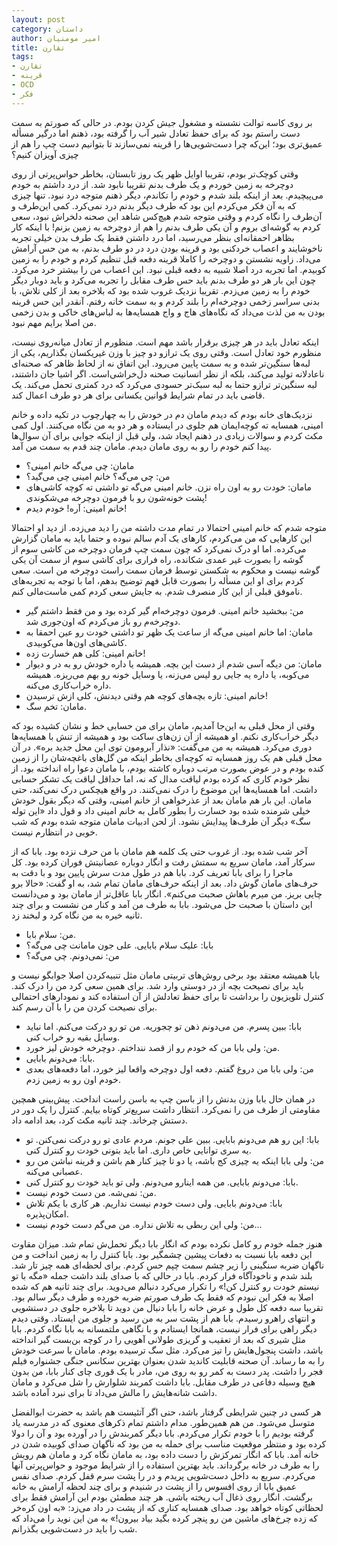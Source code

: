 ```yaml
---
layout: post
category: داستان
author: امیر مومنیان
title: تقارن
tags:
- تقارن
- قرینه
- OCD
- فکر
---
```


بر روی کاسه توالت نشسته و مشغول جیش کردن بودم. در حالی که صورتم به سمت دست راستم بود که برای حفظ تعادل شیر آب را گرفته بود، ذهنم اما درگیر مسأله عمیق‌تری بود؛ این‌که چرا دست‌شویی‌ها را قرینه نمی‌سازند تا بتوانیم دست چپ را هم از چیزی آویزان کنیم؟

وقتی کوچک‌تر بودم، تقریبا اوایل ظهر یک روز تابستان، بخاطر حواس‌پرتی از روی دوچرخه به زمین خوردم و یک طرف بدنم تقریبا نابود شد. از درد داشتم به خودم می‌پیچیدم. بعد از اینکه بلند شدم و خودم را تکاندم، دیگر ذهنم متوجه درد نبود. تنها چیزی که به آن فکر می‌کردم این بود که طرف دیگر بدنم درد نمی‌کرد. کمی این‌طرف و آن‌طرف را نگاه کردم و وقتی متوجه شدم هیچ‌کس شاهد این صحنه دلخراش نبود، سعی کردم به گوشه‌ای بروم و آن یکی طرف بدنم را هم از دوچرخه به زمین بزنم! با اینکه کار بظاهر احمقانه‌ای بنظر می‌رسید، اما درد داشتن فقط یک طرف بدن خیلی تجربه ناخوشایند و اعصاب خردکنی بود و قرینه بودن درد در دو طرف بدنم، به من حس آرامش می‌داد. زاویه نشستن و دوچرخه را کاملا قرینه دفعه قبل تنظیم کردم و خودم را به زمین کوبیدم. اما تجربه درد اصلا شبیه به دفعه قبلی نبود. این اعصاب من را بیشتر خرد می‌کرد. چون این بار هر دو طرف بدنم باید حس طرف مقابل را تجربه می‌کرد و باید دوبار دیگر خودم را به زمین می‌زدم. تقریبا نزدیک غروب شده بود که بلاخره بعد از کلی تلاش، با بدنی سراسر زخمی دوچرخه‌ام را بلند کردم و به سمت خانه رفتم. آنقدر این حس قرینه بودن به من لذت می‌داد که نگاه‌های هاج و واج همسایه‌ها به لباس‌های خاکی و بدن زخمی من اصلا برایم مهم نبود.

اینکه تعادل باید در هر چیزی برقرار باشد مهم است. منظورم از تعادل میانه‌روی نیست، منظورم خود تعادل است. وقتی روی یک ترازو دو چیز با وزن غیریکسان بگذاریم، یکی از لبه‌ها سنگین‌تر شده و به سمت پایین می‌رود. این اتفاق نه از لحاظ ظاهر که صحنه‌ای ناعادلانه تولید می‌کند، بلکه از نظر انسانیت صحنه دل‌خراشی‌است. اگر اشیا جان داشتند، لبه سنگین‌تر ترازو حتما به لبه سبک‌تر حسودی می‌کرد که درد کمتری تحمل می‌کند. یک قاضی باید در تمام شرایط قوانین یکسانی برای هر دو طرف اعمال کند.

نزدیک‌های خانه بودم که دیدم مامان دم در خودش را به چهارچوب در تکیه داده و خانم امینی، همسایه ته کوچه‌ایمان هم جلوی در ایستاده و هر دو به من نگاه می‌کنند. اول کمی مکث کردم و سوالات زیادی در ذهنم ایجاد شد، ولی قبل از اینکه جوابی برای آن سوال‌ها پیدا کنم خودم را رو به روی مامان دیدم. مامان چند قدم به سمت من آمد.

- مامان: چی می‌گه خانم امینی؟
- من: چی می‌گه؟ خانم امینی چی می‌گید؟
- مامان: خودت رو به اون راه نزن. خانم امینی می‌گه تو داشتی ته کوچه کاشی‌های پشت خونه‌شون رو با فرمون دوچرخه می‌شکوندی!
- خانم امینی: آره! خودم دیدم!

متوجه شدم که خانم امینی احتمالا در تمام مدت داشته من را دید می‌زده. از دید او احتمالا این کارهایی که من می‌کردم، کارهای یک آدم سالم نبوده و حتما باید به مامان گزارش می‌کرده. اما او درک نمی‌کرد که چون سمت چپ فرمان دوچرخه من کاشی سوم از گوشه را بصورت غیر عمدی شکانده، راه فراری برای کاشی سوم از سمت آن یکی گوشه نیست و محکوم به شکستن توسط فرمان سمت راست دوچرخه من است. سعی کردم برای او این مسأله را بصورت قابل فهم توضیح بدهم، اما با توجه به تجربه‌های ناموفق قبلی از این کار منصرف شدم. به جایش سعی کردم کمی ماست‌مالی کنم.

- من: ببخشید خانم امینی. فرمون دوچرخه‌ام گیر کرده بود و من فقط داشتم گیر دوچرخه‌م رو باز می‌کردم که اون‌جوری شد.
- مامان: اما خانم امینی می‌گه از ساعت یک ظهر تو داشتی خودت رو عین احمقا به کاشی‌های اون‌ها می‌کوبیدی.
- خانم امینی: کلی هم خسارت زده!
- مامان: من دیگه آسی شدم از دست این بچه. همیشه یا داره خودش رو به در و دیوار می‌کوبه، یا داره یه جایی رو لیس می‌زنه، یا وسایل خونه رو بهم می‌ریزه. همیشه داره خراب‌کاری می‌کنه.
- خانم امینی: تازه بچه‌های کوچه هم وقتی دیدنش، کلی ازش ترسیدن!
- مامان: تخم سگ.

وقتی از محل قبلی به این‌جا آمدیم، مامان برای من حسابی خط و نشان کشیده بود که دیگر خراب‌کاری نکنم. او همیشه از آن زن‌های ساکت بود و همیشه از تنش با همسایه‌ها دوری می‌کرد. همیشه به من می‌گفت: «نذار آبرومون توی این محل جدید بره». در آن محل قبلی هم یک روز همسایه ته کوچه‌ای بخاطر اینکه من گل‌های باغچه‌شان را از زمین کنده بودم و در عوض بصورت مرتب دوباره کاشته بودم، با مامان دعوا راه انداخته بود. از نظر خودم کاری که کرده بودم لیاقت مدال که نه، اما حداقل لیاقت یک تشکر حسابی داشت. اما همسایه‌ها این موضوع را درک نمی‌کنند. در واقع هیچکس درک نمی‌کند، حتی مامان. این بار هم مامان بعد از عذرخواهی از خانم امینی، وقتی که دیگر بقول خودش خیلی شرمنده شده بود خسارت را بطور کامل به خانم امینی داد و قول داد «این توله سگ» دیگر آن طرف‌ها پیدایش نشود. از لحن ادبیات مامان متوجه شده بودم که شب خوبی در انتظارم نیست.

آخر شب شده بود. از غروب حتی یک کلمه هم مامان با من حرف نزده بود. بابا که از سرکار آمد، مامان سریع به سمتش رفت و انگار دوباره عصانیتش فوران کرده بود. کل ماجرا را برای بابا تعریف کرد. بابا هم در طول مدت سرش پایین بود و با دقت به حرف‌های مامان گوش داد. بعد از اینکه حرف‌‌های مامان تمام شد، به او گفت: «حالا برو چایی بریز. من میرم باهاش صحبت می‌کنم». انگار بابا عاقل‌تر از مامان بود و می‌دانست این داستان با صحبت حل می‌شود. بابا به طرف من آمد و کنار من نشست و برای چند ثانیه خیره به من نگاه کرد و لبخند زد.

- من: سلام بابا.
- بابا: علیک سلام بابایی. علی جون مامانت چی می‌گه؟
- من: نمی‌دونم. چی می‌گه؟

بابا همیشه معتقد بود برخی روش‌های تربیتی مامان مثل تنبیه‌کردن اصلا جوابگو نیست و باید برای نصیحت بچه از در دوستی وارد شد. برای همین سعی کرد من را درک کند. کنترل تلویزیون را برداشت تا برای حفظ تعادلش از آن استفاده کند و نمودارهای احتمالی برای نصیحت کردن من را با آن رسم کند.

- بابا: ببین پسرم. من می‌دونم ذهن تو چجوریه. من تو رو درکت می‌کنم. اما نباید وسایل بقیه رو خراب کنی.
- من: ولی بابا من که خودم رو از قصد ننداختم. دوچرخه خودش لیز خورد.
- بابا: می‌دونم بابایی.
- من: ولی بابا من دروغ گفتم. دفعه اول دوچرخه واقعا لیز خورد، اما دفعه‌های بعدی خودم اون رو به زمین زدم.

در همان حال بابا وزن بدنش را از باسن چپ به باسن راست انداخت. پیش‌بینی همچین مقاومتی از طرف من را نمی‌کرد. انتظار داشت سریع‌تر کوتاه بیایم. کنترل را یک دور در دستش چرخاند. چند ثانیه مکث کرد، بعد ادامه داد.

- بابا: این رو هم می‌دونم بابایی. ببین علی جونم. مردم عادی تو رو درکت نمی‌کنن. تو یه سری توانایی خاص داری. اما باید بتونی خودت رو کنترل کنی.
- من: ولی بابا اینکه یه چیزی کج باشه، یا دو تا چیز کنار هم باشن و قرینه نباشن من رو عصبانی می‌کنه.
- بابا: می‌دونم بابایی. من همه اینارو می‌دونم. ولی تو باید خودت رو کنترل کنی.
- من: نمی‌شه. من دست خودم نیست.
- بابا: می‌دونم بابایی. ولی دست خودم نیست نداریم. هر کاری با یکم تلاش امکان‌پذیره. 
- من: ولی این ربطی به تلاش نداره. من می‌گم دست خودم نیست...

هنوز جمله خودم رو کامل نکرده بودم که انگار بابا دیگر تحمل‌ش تمام شد. میزان مقاوت این دفعه بابا نسبت به دفعات پیشین چشمگیر بود. بابا کنترل را به زمین انداخت و من ناگهان ضربه سنگینی را زیر چشم سمت چپم حس کردم. برای لحظه‌ای همه چیز تار شد. بلند شدم و ناخودآگاه فرار کردم. بابا در حالی که با صدای بلند داشت جمله «مگه با تو نیستم خودت رو کنترل کن!» را تکرار می‌کرد دنبالم می‌دوید. برای چند ثانیه هم که شده اصلا به فکر این نبودم که فقط یک طرف صورتم ضربه خورده و طرف دیگر سالم بود. تقریبا سه دفعه کل طول و عرض خانه را بابا دنبال من دوید تا بلاخره جلوی در دستشویی و انتهای راهرو رسیدم. بابا هم از پشت سر به من رسید و جلوی من ایستاد. وقتی دیدم دیگر راهی برای فرار نیست، همانجا ایستادم و با نگاهی ملتمسانه به بابا نگاه کردم. بابا مثل شیری که بعد از تعقیب و گریزی طولانی آهویی را در کوچه بن‌بست گیر انداخته باشد، داشت پنجول‌هایش را تیز می‌کرد. مثل سگ ترسیده بودم. مامان با سرعت خودش را به ما رساند. آن صحنه قابلیت کاندید شدن بعنوان بهترین سکانس جنگی جشنواره فیلم فجر را داشت. پدر دست به کمر رو به روی من، مادر با یک قوری چای کنار بابا، من بدون هیچ وسیله دفاعی در طرف مقابل. بابا داشت کمربند شلوارش را شل می‌کرد و مامان داشت شانه‌هایش را مالش می‌داد تا برای نبرد آماده باشد.

هر کسی در چنین شرایطی گرفتار باشد، حتی اگر آتئیست هم باشد به حضرت ابوالفضل متوسل می‌شود. من هم همین‌طور. مدام داشتم تمام ذکرهای معنوی که در مدرسه یاد گرفته بودیم را با خودم تکرار می‌کردم. بابا دیگر کمربندش را در آورده بود و آن را دولا کرده بود و منتظر موقعیت مناسب برای حمله به من بود که ناگهان صدای کوبیده شدن در خانه آمد. بابا که انگار تمرکزش را دست داده بود، به مامان نگاه کرد و مامان هم رویش را به طرف در خانه برگرداند. باید بهترین استفاده را از شرایط موجود و حواس‌پرتی آنها می‌کردم. سریع به داخل دست‌شویی پریدم و در را پشت سرم قفل کردم. صدای نفس‌ عمیق بابا از روی افسوس را از پشت در شنیدم و برای چند لحظه آرامش به خانه برگشت. انگار روی ذغال آب ریخته باشی. هر چند مطمئن بودم این آرامش فقط برای لحظاتی کوتاه خواهد بود. صدای همسایه کناری که از پشت در داد می‌زد: «به اون کره‌خر که زده چرخ‌های ماشین من رو پنچر کرده بگید بیاد بیرون!» به من این نوید را می‌داد که شب را باید در دست‌شویی بگذرانم.

